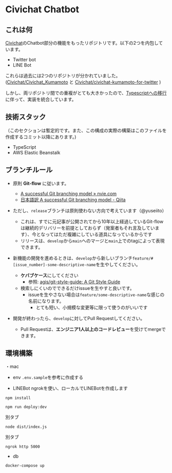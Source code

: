 # Civichat Chatbot

## これは何
[Civichat](https://civichat.jp/)のChatbot部分の機能をもったリポジトリです。以下の2つを内包しています。

- Twitter bot
- LINE Bot

これらは過去には2つのリポジトリが分かれていました。([Civichat/Civichat_Kumamoto](https://github.com/Civichat/Civichat_Kumamoto) と [Civichat/civichat-kumamoto-for-twitter](https://github.com/Civichat/civichat-kumamoto-for-twitter) )

しかし、両リポジトリ間での重複がとても大きかったので、[Typescriptへの移行](https://scrapbox.io/Civichat/議論:技術選定の話)に伴って、実装を統合しています。


## 技術スタック
（このセクションは暫定的です。また、この構成の実際の構築はこのファイルを作成するコミット以降にあります。)

- TypeScript
- AWS Elastic Beanstalk

## ブランチルール

- 原則 **Git-flow** に従います。
  - [A successful Git branching model » nvie.com](https://nvie.com/posts/a-successful-git-branching-model/)
  - [日本語訳 A successful Git branching model - Qiita](https://qiita.com/homhom44/items/9f13c646fa2619ae63d0])

- ただし、`release`ブランチは原則使わない方向で考えています（@yuseiito）
  - これは、すでに元記事が公開されてから10年以上経過しているGit-flowは継続的デリバリーを前提としておらず（発案者もそれ言及しています）、今となってはただ複雑にしている道具になっているからです
  - リリースは、`develop`から`main`へのマージと`main`上でのtagによって表現できます。

- 新機能の開発を進めるときは、`develop`から新しいブランチ`feature/#[issue_number]-some-descriptive-name`を生やしてください。
  - **ケバブケース**にしてください
    - 参照: [agis/git-style-guide: A Git Style Guide](https://github.com/agis/git-style-guide)
   - 検索しにくいのでできるだけissueを生やすと良いです。
     - issueを生やさない場合は`feature/some-descriptive-name`な感じの名前になります。
       - とても短い、小規模な変更等に限って使うのがいいです

- 開発が終わったら、`develop`に対してPull Requestしてください。
  - Pull Requestは、**エンジニア1人以上のコードレビュー**を受けてmergeできます。

## 環境構築

・mac

- env 
`.env.sample`を参考に作成する

- LINEBot
ngrokを使い、ローカルでLINEBotを作成します

```
npm install 
```

```
npm run deploy:dev
```

別タブ

```
node dist/index.js
```

別タブ

```
ngrok http 5000
```
- db

```
docker-compose up
```